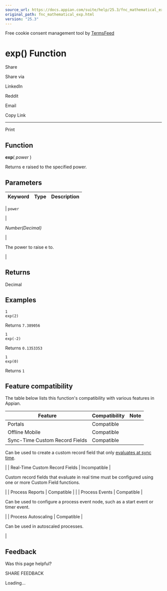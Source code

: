 ```yaml
---
source_url: https://docs.appian.com/suite/help/25.3/fnc_mathematical_exp.html
original_path: fnc_mathematical_exp.html
version: "25.3"
---
```


Free cookie consent management tool by [TermsFeed](https://www.termsfeed.com/)

# exp() Function

Share

Share via

LinkedIn

Reddit

Email

Copy Link

* * *

Print

## Function

**exp**( _power_ )

Returns e raised to the specified power.

## Parameters

| Keyword | Type | Description |
| --- | --- | --- |
|
`power`

 |

_Number(Decimal)_

 |

The power to raise e to.

 |

## Returns

Decimal

## Examples

```
1
exp(2)
```

Returns `7.389056`

```
1
exp(-2)
```

Returns `0.1353353`

```
1
exp(0)
```

Returns `1`

## Feature compatibility

The table below lists this function's compatibility with various features in Appian.

| Feature | Compatibility | Note |
| --- | --- | --- |
| Portals | Compatible |  |
| Offline Mobile | Compatible |  |
| Sync-Time Custom Record Fields | Compatible |
Can be used to create a custom record field that only [evaluates at sync time](custom-record-fields.html#prodlink-sync-time-evaluations).

 |
| Real-Time Custom Record Fields | Incompatible |

Custom record fields that evaluate in real time must be configured using one or more Custom Field functions.

 |
| Process Reports | Compatible |  |
| Process Events | Compatible |

Can be used to configure a process event node, such as a start event or timer event.

 |
| Process Autoscaling | Compatible |

Can be used in autoscaled processes.

 |

## Feedback

Was this page helpful?

SHARE FEEDBACK

Loading...